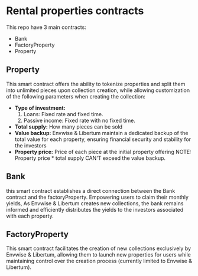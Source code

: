 # Rental properties contracts

This repo have 3 main contracts:
- Bank
- FactoryProperty
- Property

## **Property**
This smart contract offers the ability to tokenize properties and split them into unlimited pieces upon collection creation, while allowing customization of the following parameters when creating the collection:
- **Type of investment:**
    1. Loans: Fixed rate and fixed time.
    2. Passive income: Fixed rate with no fixed time.
- **Total supply:** How many pieces can be sold
- **Value backup:** Envwise & Libertum maintain a dedicated backup of the total value for each property, ensuring financial security and stability for the investors
- **Property price:** Price of each piece at the initial property offering 
    NOTE: Property price * total supply CAN'T exceed the value backup.

## **Bank**
this smart contract establishes a direct connection between the Bank contract and the factoryProperty. Empowering users to claim their monthly yields,  As Envwise & Libertum creates new collections, the bank remains informed and efficiently distributes the yields to the investors associated with each property.

## **FactoryProperty**
This smart contract facilitates the creation of new collections exclusively by Envwise & Libertum, allowing them to launch new properties for users while maintaining control over the creation process (currently limited to Envwise & Libertum).

